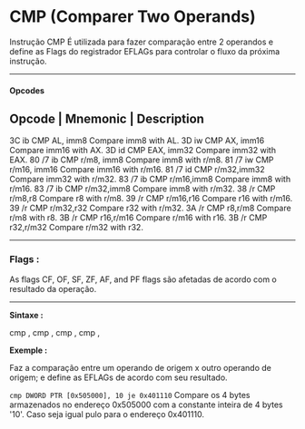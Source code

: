 # CMP (Comparer Two Operands)

Instrução CMP É utilizada para fazer comparação entre 2 operandos e define as Flags do registrador EFLAGs para controlar o fluxo da próxima instrução.

---


#### Opcodes

Opcode	    | Mnemonic		   | Description
---------------------------------------------------------
3C ib		CMP AL, imm8		Compare imm8 with AL.
3D iw		CMP AX, imm16		Compare imm16 with AX.
3D id		CMP EAX, imm32		Compare imm32 with EAX.
80 /7 ib	CMP r/m8, imm8		Compare imm8 with r/m8.
81 /7 iw	CMP r/m16, imm16	Compare imm16 with r/m16.
81 /7 id	CMP r/m32,imm32		Compare imm32 with r/m32.
83 /7 ib	CMP r/m16,imm8		Compare imm8 with r/m16.
83 /7 ib	CMP r/m32,imm8		Compare imm8 with r/m32.
38 /r		CMP r/m8,r8			Compare r8 with r/m8.
39 /r		CMP r/m16,r16		Compare r16 with r/m16.
39 /r		CMP r/m32,r32		Compare r32 with r/m32.
3A /r		CMP r8,r/m8			Compare r/m8 with r8.
3B /r		CMP r16,r/m16		Compare r/m16 with r16.
3B /r		CMP r32,r/m32		Compare r/m32 with r32.


---

### Flags :


As flags CF, OF, SF, ZF, AF, and PF flags são afetadas de acordo com o resultado da operação.



---


**Sintaxe :**

cmp <reg>, <reg>
cmp <reg>, <mem>
cmp <mem>, <reg>
cmp <reg>, <con>

**Exemple :**

Faz a comparação entre um operando de origem x outro operando de origem; e define as EFLAGs de acordo com seu resultado.

``cmp DWORD PTR [0x505000], 10
je 0x401110``
Compare os 4 bytes armazenados no endereço 0x505000 com a constante inteira de 4 bytes '10'. Caso seja igual pulo para o endereço 0x401110.